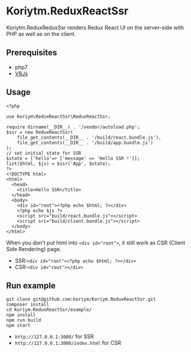 # Koriytm.ReduxReactSsr

Koriytm.ReduxReduxSsr renders Redux React UI on the server-side with PHP as well as on the client.

## Prerequisites

 * php7
 * [V8Js](http://php.net/v8js)

## Usage

```
<?php

use Koriym\ReduxReactSsr\ReduxReactSsr;

require dirname(__DIR__) . '/vendor/autoload.php';
$ssr = new ReduxReactSsr(
    file_get_contents(__DIR__ . '/build/react.bundle.js'),
    file_get_contents(__DIR__ . '/build/app.bundle.js')
);
// set initial state for SSR
$state = ['hello'=> ['message' => 'Hello SSR !']];
list($html, $js) = $ssr('App', $state);
?>
<!DOCTYPE html>
<html>
  <head>
    <title>Hello SSR</title>
  </head>
  <body>
    <div id="root"><?php echo $html; ?></div>
    <?php echo $js ?>
    <script src="build/react.bundle.js"></script>
    <script src="build/client.bundle.js"></script>
  </body>
</html>
```

When you don't put html into `<div id="root">`, it still work as CSR (Client Side Rendering) page.

* SSR:`<div id="root"><?php echo $html; ?></div>`
* CSR:`<div id="root"></div>`

## Run example

```
git clone git@github.com:koriym/Koriym.ReduxReactSsr.git
composer install
cd Koriym.ReduxReactSsr/example/
npm install
npm run build
npm start
```

 * `http://127.0.0.1:3000/` for SSR
 * `http://127.0.0.1:3000/index.html` for CSR
